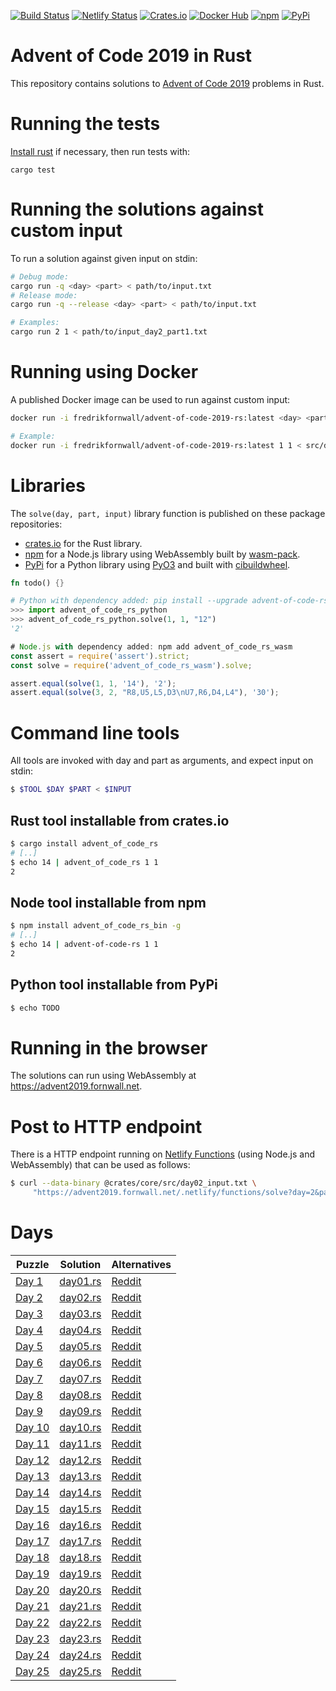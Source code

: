 [![Build Status](https://travis-ci.org/fornwall/advent-of-code-2019-rs.svg?branch=master)](https://travis-ci.org/fornwall/advent-of-code-2019-rs)
[![Netlify Status](https://api.netlify.com/api/v1/badges/8cb47a76-7cd7-4545-9f10-56ba075c8e41/deploy-status)](https://app.netlify.com/sites/mystifying-blackwell-9e705f/deploys)
[![Crates.io](https://img.shields.io/crates/v/advent_of_code_rs.svg)](https://crates.io/crates/advent_of_code_rs)
[![Docker Hub](https://img.shields.io/docker/v/fredrikfornwall/advent-of-code-2019-rs.svg?label=docker)](https://hub.docker.com/repository/docker/fredrikfornwall/advent-of-code-2019-rs/)
[![npm](https://img.shields.io/npm/v/advent_of_code_rs_wasm.svg)](https://www.npmjs.com/package/advent_of_code_rs_wasm)
[![PyPi](https://img.shields.io/pypi/v/advent-of-code-rs-python.svg)](https://pypi.org/project/advent-of-code-rs-python/)

# Advent of Code 2019 in Rust
This repository contains solutions to [Advent of Code 2019](https://adventofcode.com/2019) problems in Rust.

# Running the tests
[Install rust](https://www.rust-lang.org/tools/install) if necessary, then run tests with:

```
cargo test
```

# Running the solutions against custom input
To run a solution against given input on stdin:

```sh
# Debug mode:
cargo run -q <day> <part> < path/to/input.txt
# Release mode:
cargo run -q --release <day> <part> < path/to/input.txt

# Examples:
cargo run 2 1 < path/to/input_day2_part1.txt
```

# Running using Docker
A published Docker image can be used to run against custom input:

```sh
docker run -i fredrikfornwall/advent-of-code-2019-rs:latest <day> <part> < path/to/input.txt

# Example:
docker run -i fredrikfornwall/advent-of-code-2019-rs:latest 1 1 < src/day1_input.txt
```

# Libraries
The `solve(day, part, input)` library function is published on these package repositories:

- [crates.io](https://crates.io/crates/advent_of_code_rs) for the Rust library.
- [npm](https://www.npmjs.com/package/advent_of_code_rs_wasm) for a Node.js library using WebAssembly built by [wasm-pack](https://rustwasm.github.io/wasm-pack/).
- [PyPi](https://pypi.org/project/advent-of-code-rs-python) for a Python library using [PyO3](https://pyo3.rs/) and built with [cibuildwheel](https://cibuildwheel.readthedocs.io/).

```rust
fn todo() {}
```

```python
# Python with dependency added: pip install --upgrade advent-of-code-rs-python
>>> import advent_of_code_rs_python
>>> advent_of_code_rs_python.solve(1, 1, "12")
'2'
```

```js
# Node.js with dependency added: npm add advent_of_code_rs_wasm
const assert = require('assert').strict;
const solve = require('advent_of_code_rs_wasm').solve;

assert.equal(solve(1, 1, '14'), '2');
assert.equal(solve(3, 2, "R8,U5,L5,D3\nU7,R6,D4,L4"), '30');
```

# Command line tools
All tools are invoked with day and part as arguments, and expect input on stdin:

```sh
$ $TOOL $DAY $PART < $INPUT
```

## Rust tool installable from crates.io
```sh
$ cargo install advent_of_code_rs
# [..]
$ echo 14 | advent_of_code_rs 1 1
2
```

## Node tool installable from npm
```sh
$ npm install advent_of_code_rs_bin -g
# [..]
$ echo 14 | advent-of-code-rs 1 1
2
```

## Python tool installable from PyPi
```sh
$ echo TODO
```

# Running in the browser
The solutions can run using WebAssembly at https://advent2019.fornwall.net.

# Post to HTTP endpoint
There is a HTTP endpoint running on [Netlify Functions](https://www.netlify.com/products/functions/) (using Node.js and WebAssembly) that can be used as follows:

```sh
$ curl --data-binary @crates/core/src/day02_input.txt \
     "https://advent2019.fornwall.net/.netlify/functions/solve?day=2&part=2"
```

# Days
| Puzzle                                         | Solution                     | Alternatives |
| ---------------------------------------------- | ---------------------------- | ------------ |
| [Day 1](https://adventofcode.com/2019/day/1)   | [day01.rs](crates/core/src/day01.rs) | [Reddit](https://www.reddit.com/r/adventofcode/comments/e4axxe/2019_day_1_solutions/)
| [Day 2](https://adventofcode.com/2019/day/2)   | [day02.rs](crates/core/src/day02.rs) | [Reddit](https://www.reddit.com/r/adventofcode/comments/e4u0rw/2019_day_2_solutions/)
| [Day 3](https://adventofcode.com/2019/day/3)   | [day03.rs](crates/core/src/day03.rs) | [Reddit](https://www.reddit.com/r/adventofcode/comments/e5bz2w/2019_day_3_solutions/)
| [Day 4](https://adventofcode.com/2019/day/4)   | [day04.rs](crates/core/src/day04.rs) | [Reddit](https://www.reddit.com/r/adventofcode/comments/e5u5fv/2019_day_4_solutions/)
| [Day 5](https://adventofcode.com/2019/day/5)   | [day05.rs](crates/core/src/day05.rs) | [Reddit](https://www.reddit.com/r/adventofcode/comments/e6carb/2019_day_5_solutions/)
| [Day 6](https://adventofcode.com/2019/day/6)   | [day06.rs](crates/core/src/day06.rs) | [Reddit](https://www.reddit.com/r/adventofcode/comments/e6tyva/2019_day_6_solutions/)
| [Day 7](https://adventofcode.com/2019/day/7)   | [day07.rs](crates/core/src/day07.rs) | [Reddit](https://www.reddit.com/r/adventofcode/comments/e7a4nj/2019_day_7_solutions/)
| [Day 8](https://adventofcode.com/2019/day/8)   | [day08.rs](crates/core/src/day08.rs) | [Reddit](https://www.reddit.com/r/adventofcode/comments/e7pkmt/2019_day_8_solutions/)
| [Day 9](https://adventofcode.com/2019/day/9)   | [day09.rs](crates/core/src/day09.rs) | [Reddit](https://www.reddit.com/r/adventofcode/comments/e85b6d/2019_day_9_solutions/)
| [Day 10](https://adventofcode.com/2019/day/10) | [day10.rs](crates/core/src/day10.rs) | [Reddit](https://www.reddit.com/r/adventofcode/comments/e8m1z3/2019_day_10_solutions/)
| [Day 11](https://adventofcode.com/2019/day/11) | [day11.rs](crates/core/src/day11.rs) | [Reddit](https://www.reddit.com/r/adventofcode/comments/e92jm2/2019_day_11_solutions/)
| [Day 12](https://adventofcode.com/2019/day/12) | [day12.rs](crates/core/src/day12.rs) | [Reddit](https://www.reddit.com/r/adventofcode/comments/e9j0ve/2019_day_12_solutions/)
| [Day 13](https://adventofcode.com/2019/day/13) | [day13.rs](crates/core/src/day13.rs) | [Reddit](https://www.reddit.com/r/adventofcode/comments/e9zgse/2019_day_13_solutions/)
| [Day 14](https://adventofcode.com/2019/day/14) | [day14.rs](crates/core/src/day14.rs) | [Reddit](https://www.reddit.com/r/adventofcode/comments/eafj32/2019_day_14_solutions/)
| [Day 15](https://adventofcode.com/2019/day/15) | [day15.rs](crates/core/src/day15.rs) | [Reddit](https://www.reddit.com/r/adventofcode/comments/eaurfo/2019_day_15_solutions/)
| [Day 16](https://adventofcode.com/2019/day/16) | [day16.rs](crates/core/src/day16.rs) | [Reddit](https://www.reddit.com/r/adventofcode/comments/ebai4g/2019_day_16_solutions/)
| [Day 17](https://adventofcode.com/2019/day/17) | [day17.rs](crates/core/src/day17.rs) | [Reddit](https://www.reddit.com/r/adventofcode/comments/ebr7dg/2019_day_17_solutions/)
| [Day 18](https://adventofcode.com/2019/day/18) | [day18.rs](crates/core/src/day18.rs) | [Reddit](https://www.reddit.com/r/adventofcode/comments/ec8090/2019_day_18_solutions/)
| [Day 19](https://adventofcode.com/2019/day/19) | [day19.rs](crates/core/src/day19.rs) | [Reddit](https://www.reddit.com/r/adventofcode/comments/ecogl3/2019_day_19_solutions/)
| [Day 20](https://adventofcode.com/2019/day/20) | [day20.rs](crates/core/src/day20.rs) | [Reddit](https://www.reddit.com/r/adventofcode/comments/ed5ei2/2019_day_20_solutions/)
| [Day 21](https://adventofcode.com/2019/day/21) | [day21.rs](crates/core/src/day21.rs) | [Reddit](https://www.reddit.com/r/adventofcode/comments/edll5a/2019_day_21_solutions/)
| [Day 22](https://adventofcode.com/2019/day/22) | [day22.rs](crates/core/src/day22.rs) | [Reddit](https://www.reddit.com/r/adventofcode/comments/ee0rqi/2019_day_22_solutions/)
| [Day 23](https://adventofcode.com/2019/day/23) | [day23.rs](crates/core/src/day23.rs) | [Reddit](https://www.reddit.com/r/adventofcode/comments/eefva8/2019_day_23_solutions/)
| [Day 24](https://adventofcode.com/2019/day/24) | [day24.rs](crates/core/src/day24.rs) | [Reddit](https://www.reddit.com/r/adventofcode/comments/eewjtt/2019_day_24_solutions/)
| [Day 25](https://adventofcode.com/2019/day/25) | [day25.rs](crates/core/src/day25.rs) | [Reddit](https://www.reddit.com/r/adventofcode/comments/efca4m/2019_day_25_solutions/)
